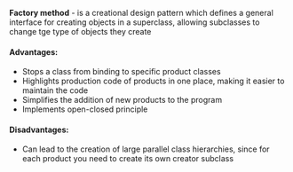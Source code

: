 **Factory method** - is a creational design pattern which defines a general interface for creating objects in a superclass, allowing subclasses to change tge type of objects they create

#### Advantages:
* Stops a class from binding to specific product classes
* Highlights production code of products in one place, making it easier to maintain the code
* Simplifies the addition of new products to the program
* Implements open-closed principle

#### Disadvantages:
* Can lead to the creation of large parallel class hierarchies, since for each product you need to create  its own creator subclass